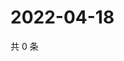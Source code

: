 # 2022-04-18

共 0 条

<!-- BEGIN WEIBO -->
<!-- 最后更新时间 Mon Apr 18 2022 06:15:17 GMT+0800 (China Standard Time) -->

<!-- END WEIBO -->

